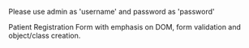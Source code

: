 Please use admin as 'username' and password as 'password'

Patient Registration Form with emphasis on DOM, form validation and object/class creation.